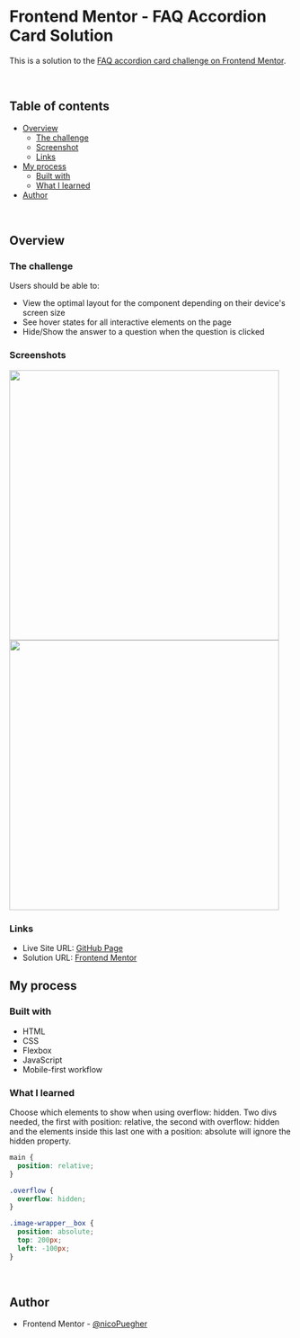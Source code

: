 # Frontend Mentor - FAQ Accordion Card Solution

This is a solution to the [FAQ accordion card challenge on Frontend Mentor](https://www.frontendmentor.io/challenges/stats-preview-card-component-8JqbgoU62).

<br />

## Table of contents

- [Overview](#overview)
  - [The challenge](#the-challenge)
  - [Screenshot](#screenshot)
  - [Links](#links)
- [My process](#my-process)
  - [Built with](#built-with)
  - [What I learned](#what-i-learned)
- [Author](#author)

<br />

## Overview

### The challenge

Users should be able to:

- View the optimal layout for the component depending on their device's screen size
- See hover states for all interactive elements on the page
- Hide/Show the answer to a question when the question is clicked

### Screenshots

<img src="https://res.cloudinary.com/dz209s6jk/image/upload/v1602235390/Challenges/y4zn9ukalew5zbnodrjs.jpg" width="480"><img src="https://res.cloudinary.com/dz209s6jk/image/upload/v1602235457/Challenges/ird5rpi2iicascfikil8.jpg" width="480">

### Links

- Live Site URL: [GitHub Page](https://nicopuegher.github.io/frontend-mentor/faq-accordion-card/)
- Solution URL: [Frontend Mentor](https://www.frontendmentor.io/solutions/faq-accordion-card-flexbox-dtHgvWBTJ)

## My process

### Built with

- HTML
- CSS
- Flexbox
- JavaScript
- Mobile-first workflow

### What I learned

Choose which elements to show when using overflow: hidden. Two divs needed, the first with position: relative, the second with overflow: hidden and the elements inside this last one with a position: absolute will ignore the hidden property.

```css
main {
  position: relative;
}

.overflow {
  overflow: hidden;
}

.image-wrapper__box {
  position: absolute;
  top: 200px;
  left: -100px;
}
```

<br />

## Author

- Frontend Mentor - [@nicoPuegher](https://www.frontendmentor.io/profile/nicoPuegher)

